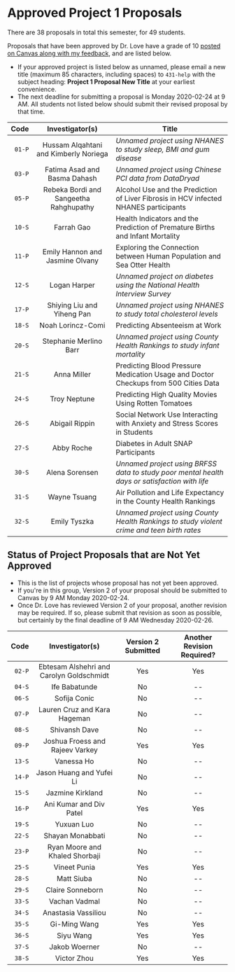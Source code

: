 # Approved Project 1 Proposals

There are 38 proposals in total this semester, for 49 students.

Proposals that have been approved by Dr. Love have a grade of 10 [posted on Canvas along with my feedback](https://canvas.case.edu/), and are listed below. 

- If your approved project is listed below as unnamed, please email a new title (maximum 85 characters, including spaces) to `431-help` with the subject heading: **Project 1 Proposal New Title** at your earliest convenience.
- The next deadline for submitting a proposal is Monday 2020-02-24 at 9 AM. All students not listed below should submit their revised proposal by that time.

Code | Investigator(s) | Title
------: | :----------------: | -------------------------------------------------------------------------------------------
`01-P` | Hussam Alqahtani and Kimberly Noriega | *Unnamed project using NHANES to study sleep, BMI and gum disease*
`03-P` | Fatima Asad and Basma Dahash | *Unnamed project using Chinese PCI data from DataDryad*
`05-P` | Rebeka Bordi and Sangeetha Rahghupathy | Alcohol Use and the Prediction of Liver Fibrosis in HCV infected NHANES participants
`10-S` | Farrah Gao | Health Indicators and the Prediction of Premature Births and Infant Mortality
`11-P` | Emily Hannon and Jasmine Olvany | Exploring the Connection between Human Population and Sea Otter Health
`12-S` | Logan Harper | *Unnamed project on diabetes using the National Health Interview Survey*
`17-P` | Shiying Liu and Yiheng Pan | *Unnamed project using NHANES to study total cholesterol levels*
`18-S` | Noah Lorincz-Comi | Predicting Absenteeism at Work
`20-S` | Stephanie Merlino Barr | *Unnamed project using County Health Rankings to study infant mortality*
`21-S` | Anna Miller | Predicting Blood Pressure Medication Usage and Doctor Checkups from 500 Cities Data
`24-S` | Troy Neptune | Predicting High Quality Movies Using Rotten Tomatoes
`26-S` | Abigail Rippin | Social Network Use Interacting with Anxiety and Stress Scores in Students
`27-S` | Abby Roche | Diabetes in Adult SNAP Participants
`30-S` | Alena Sorensen | *Unnamed project using BRFSS data to study poor mental health days or satisfaction with life*
`31-S` | Wayne Tsuang | Air Pollution and Life Expectancy in the County Health Rankings
`32-S` | Emily Tyszka | *Unnamed project using County Health Rankings to study violent crime and teen birth rates*

## Status of Project Proposals that are Not Yet Approved

- This is the list of projects whose proposal has not yet been approved.
- If you're in this group, Version 2 of your proposal should be submitted to Canvas by 9 AM Monday 2020-02-24.
- Once Dr. Love has reviewed Version 2 of your proposal, another revision may be required. If so, please submit that revision as soon as possible, but certainly by the final deadline of 9 AM Wednesday 2020-02-26.

Code | Investigator(s) | Version 2 Submitted | Another Revision Required?
------: | :-------------------------: | :-------------------: | :----------------:
`02-P` | Ebtesam Alshehri and Carolyn Goldschmidt | Yes | Yes
`04-S` | Ife Babatunde | No | --
`06-S` | Sofija Conic | No | --
`07-P` | Lauren Cruz and Kara Hageman | No | --
`08-S` | Shivansh Dave | No | --
`09-P` | Joshua Froess and Rajeev Varkey | Yes | Yes
`13-S` | Vanessa Ho | No | --
`14-P` | Jason Huang and Yufei Li | No | --
`15-S` | Jazmine Kirkland | No | --
`16-P` | Ani Kumar and Div Patel | Yes | Yes
`19-S` | Yuxuan Luo | No | --
`22-S` | Shayan Monabbati | No | --
`23-P` | Ryan Moore and Khaled Shorbaji | No | --
`25-S` | Vineet Punia | Yes | Yes
`28-S` | Matt Siuba | No | --
`29-S` | Claire Sonneborn | No | --
`33-S` | Vachan Vadmal | No | --
`34-S` | Anastasia Vassiliou | No | --
`35-S` | Gi-Ming Wang | Yes | Yes
`36-S` | Siyu Wang | Yes | Yes
`37-S` | Jakob Woerner | No | --
`38-S` | Victor Zhou | Yes | Yes


